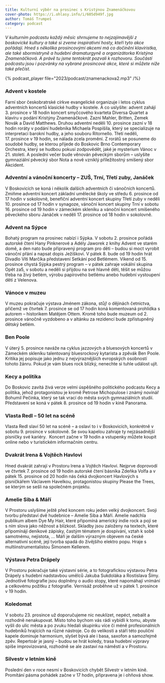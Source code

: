 ```yaml
---
title: Kulturní výběr na prosinec s Kristýnou Znamenáčkovou
cover-photo: https://i.ohlasy.info/i/605d949f.jpg
author: Tomáš Trumpeš
category: podcast
---
```


*V kulturním podcastu každý měsíc shrnujeme to nejzajímavější z boskovické kultury a také si zveme inspirativní hosty, kteří tyto akce pořádají. Hned s několika prosincovými akcemi má co dočinění klavíristka, ale také sbormistryně a hudební dramaturgyně a organizátorka Kristýna Znamenáčková. A právě tu jsme tentokrát pozvali k rozhovoru. Součástí podcastu jsou i pozvánky na vybrané prosincové akce, které si můžete níže také přečíst.*

{% podcast_player file="2023/podcast/znamenackova2.mp3" /%}

### Advent v kostele

Farní sbor českobratrské církve evangelické organizuje i letos cyklus adventních koncertů klasické hudby v kostele. A co uslyšíte: advent zahájí 3. prosince v 18 hodin koncert smyčcového kvarteta Diversa Quartet a klavíru v podání Kristýny Znamenáčkové. Zazní Mahler, Britten, Zemek Novák a David Matthews. Druhou adventní neděli 10. prosince zazní v 18 hodin roráty v podání hudebníka Michaela Pospíšila, který se specializuje na interpretaci barokní hudby, a jeho souboru Ritornello. Třetí neděli, 17. prosince v 19 hodin, se nálada zcela promění. Z rorátů se posuneme do soudobé hudby, se kterou přijede do Boskovic Brno Contemporary Orchestra, který se hudbou pokusí zodpovědět, jaké je mysterium Vánoc v 21. století. A poslední večer bude věnován pěveckým sborům – uslyšíte gymnaziální pěvecký sbor Nota a nově vzniklý příležitostný smíšený sbor Akcident.  

### Adventní a vánoční koncerty – ZUŠ, Trní, Třetí zuby, Janáček

V Boskovicích se koná i několik dalších adventních či vánočních koncertů. Zmiňme adventní koncert základní umělecké školy ve středu 6. prosince od 17 hodin v sokolovně, benefiční adventní koncert skupiny Třetí zuby v neděli 10. prosince od 17 hodin v synagoze, vánoční koncert skupiny Trní v sobotu 16. prosince od 19 hodin v zámeckém skleníku a vánoční koncert smíšeného pěveckého sboru Janáček v neděli 17. prosince od 18 hodin v sokolovně.

### Advent na Sýpce

Bohatý program na prosinec nabízí i Sýpka. V sobotu 2. prosince pořádá autorské čtení Hany Pinknerové a Adély Jaworek z knihy Advent ve starém domě, a den nato bude připravený program pro děti – budou si moct vyrobit vánoční přání a napsat dopis Ježíškovi. V pátek 8. bude od 19 hodin hrát Divadlo Víti Marčíka představení Setkání pod Betlémem. Víkend od 15. prosince chystá Sýpka pestrý program – v pátek zahraje vokální skupina Opět za5, v sobotu a neděli si přijdou na své hlavně děti, těšit se můžou třeba na živý betlém, výrobu papírového betlému anebo hudební vystoupení dětí z Velenova.

### Vánoce v muzeu

V muzeu pokračuje výstava Jménem zákona, stůj! o dějinách četnictva, přičemž ve čtvrtek 7. prosince se od 17 hodin koná komentovaná prohlídka s autorem – historikem Matějem Ottem. Kromě toho bude muzeum od 2. prosince vánočně vyzdobeno a v altánku za rezidencí bude zpřístupněný dětský betlém.

### Ben Poole

V úterý 5. prosince naváže na cyklus jazzových a bluesových koncertů v Zámeckém skleníku talentovaný bluesrockový kytarista a zpěvák Ben Poole. Kritika jej popisuje jako jednu z nejvýraznějších evropských osobností tohoto žánru. Pokud je vám blues rock blízký, nenechte si tuhle událost ujít. 

### Kecy a politika

Do Boskovic zavítá živá verze velmi úspěšného politického podcastu Kecy a politika, jehož protagonistou je kromě Petrose Michopulose i známý novinář Bohumil Pečinka, který se tak vrací do města svých gymnaziálních studií. Představení se koná v pátek 8. prosince od 19 hodin v kině Panorama.

### Vlasta Redl – 50 let na scéně

Vlasta Redl slaví 50 let na scéně – a oslaví to i v Boskovicích, konkrétně v sobotu 9. prosince v sokolovně. Se svou kapelou zahraje ty nejzásadnější písničky své kariéry.  Koncert začne v 19 hodin a vstupenky můžete koupit online nebo v turistickém informačním centru.

### Dvakrát Irena & Vojtěch Havlovi

Hned dvakrát zahrají v Prostoru Irena a Vojtěch Havlovi. Nejprve doprovodí ve čtvrtek 7. prosince od 19 hodin autorské čtení básníka Zdeňka Volfa a v pátek 15. prosince od 20 hodin nás čeká dvojkoncert Havlových s písničkářem Václavem Havelkou, protagonistou skupiny Please the Trees, se kterým se sešli na společném projektu.

### Amelie Siba & Máří

V Prostoru uslyšíme ještě před koncem roku jeden velký dvojkoncert. Svoji tvorbu představí dvě hudebnice – Amelie Siba a Máří. Amelie nadchla publikum albem Dye My Hair, které připomíná americký indie rock a pojí se s ním slova jako něžnost a blízkost. Skladby jsou založeny na textech, které připomínájí deníkové zápisky, častým tématem je dospívání, vztah k sobě samotnému, nejistota, … Máří je dalším výrazným objevem na české alternativní scéně, její tvorba spadá do živějšího elektro popu. Hraje s multiinstrumentalistou Šimonem Kellerem.

### Výstava Petra Drápely

V Prostoru pokračuje také výstavní série, a to fotografickou výstavou Petra Drápely s hudební nadstavbou umělců Jakuba Sukdoláka a Rostislava Šímy. Jednotlivé fotografie jsou doplněny o audio stopy, které napomáhají vnímání a celkovému požitku z fotografie. Vernisáž proběhne už v pátek 1. prosince v 19 hodin.

### Koledomat

V sobotu 23. prosince už doporučujeme nic neuklízet, nepéct, nebalit a rozhodně nenakupovat. Místo toho bychom vás rádi vybídli k tomu, abyste vyšli do ulic města a po zvuku hledali skupinku více či méně profesionálních hudebníků hrajících na různé nástroje. Co do velikosti a stáří této pouliční kapele dominuje harmonium, slyšet bývá ale i basa, saxofon a samozřejmě zpěv. Repertoár je jasný – budou se hrát koledy, trasa hudební výpravy spíše improvizovaná, rozhodně se ale zastaví na náměstí a v Prostoru. 

### Silvestr v letním kině

Poslední den v roce nesmí v Boskovicích chybět Silvestr v letním kině. Promítání pásma pohádek začne v 17 hodin, připravena je i ohňová show.